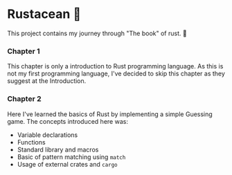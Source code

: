 # Rustacean :crab:

This project contains my journey through "The book" of rust. :rocket:

### Chapter 1

This chapter is only a introduction to Rust programming language. As this is not my first programming language, I've decided to skip this chapter as they suggest at the Introduction.

### Chapter 2

Here I've learned the basics of Rust by implementing a simple Guessing game. The concepts introduced here was:

- Variable declarations
- Functions
- Standard library and macros
- Basic of pattern matching using `match`
- Usage of external crates and `cargo`
